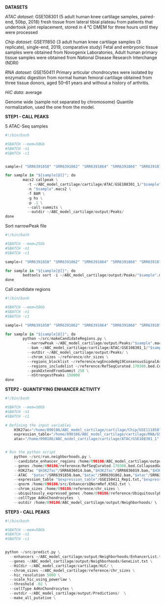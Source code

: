 **DATASETS** 

*ATAC dataset*: GSE108301 (5 adult human knee cartilage samples, paired-end, 50bp, 2018)
fresh tissue from lateral tibial plateau from patients that undertook joint replacement, stored in 4 °C DMEM for three hours until they were processed

*Chip dataset*: GSE111850 (3 adult human knee cartilage samples (3 replicate), single-end, 2019, comparative study)
Fetal and embryonic tissue samples were obtained from Novogenix Laboratories, Adult human primary tissue samples were obtained from National Disease Research Interchange (NDRI)

*RNA dataset*: GSE150411
Primary articular chondrocytes were isolated by enzymatic digestion from normal human femoral cartilage obtained from three tissue donors, aged 50–61 years and without a history of arthritis. 

*HiC data*: average 

Genome wide (sample not separated by chromosome)
Quantile normalization, used the one from the model.

**STEP1 - CALL PEAKS**

5 ATAC-Seq samples

```Python
#!/bin/bash

#SBATCH --mem=50Gb
#SBATCH -n1
#SBATCH -c1


sample=( "SRR6391858" "SRR6391862" "SRR6391864" "SRR6391866" "SRR6391870" )

for sample in "${sample[@]}"; do
        macs2 callpeak \
          -t ~/ABC_model_cartilage/cartilage/ATAC/GSE108301_1/"$sample".bam \
          -n "$sample".macs2 \
          -f BAM \
          -g hs \
          -p .1 \
          --call-summits \
          --outdir ~/ABC_model_cartilage/output/Peaks/
done
```

Sort narrowPeak file

```Python
#!/bin/bash

#SBATCH --mem=25Gb
#SBATCH -n1
#SBATCH -c1

sample=( "SRR6391858" "SRR6391862" "SRR6391864" "SRR6391866" "SRR6391870" )

for sample in "${sample[@]}"; do
        bedtools sort -i ~/ABC_model_cartilage/output/Peaks/"$sample".macs2_peaks.narrowPeak > ~/ABC_model_cartilage/output/Peaks/"$sample".macs2_peaks.narrowPeak.sorted
done
```

Call candidate regions


```Python
#!/bin/bash

#SBATCH --mem=50Gb
#SBATCH -n1
#SBATCH -c1

sample=( "SRR6391858" "SRR6391862" "SRR6391864" "SRR6391866" "SRR6391870" )

for sample in "${sample[@]}"; do
        python ~/src/makeCandidateRegions.py \
          --narrowPeak ~/ABC_model_cartilage/output/Peaks/"$sample".macs2_peaks.narrowPeak.sorted \
          --bam ~/ABC_model_cartilage/cartilage/ATAC/GSE108301_1/"$sample".bam \
          --outDir ~/ABC_model_cartilage/output/Peaks/ \
          --chrom_sizes ~/reference/chr_sizes \
          --regions_blocklist ~/reference/wgEncodeHg19ConsensusSignalArtifactRegions.bed \
          --regions_includelist ~/reference/RefSeqCurated.170308.bed.CollapsedGeneBounds.TSS500bp.bed \
          --peakExtendFromSummit 250 \
          --nStrongestPeaks 150000
done
```


**STEP2 - QUANTIFYING ENHANCER ACTIVITY**

```Python
#!/bin/bash

#SBATCH --mem=50Gb
#SBATCH -n1
#SBATCH -c1

# Defining the input variables
    H3K27ac="/home/090186/ABC_model_cartilage/cartilage/Chip/GSE111850"
    expression_table="/home/090186/ABC_model_cartilage/cartilage/RNA/GSE150411"
    atac="/home/090186/ABC_model_cartilage/cartilage/ATAC/GSE108301_1"


# Run the python script
    python ~/src/run.neighborhoods.py \
    --candidate_enhancer_regions /home/090186/ABC_model_cartilage/output/Peaks/SRR6391858.macs2_peaks.narrowPeak.sorted.candidateRegions.bed \
    --genes /home/090186/reference/RefSeqCurated.170308.bed.CollapsedGeneBounds.bed \
    --H3K27ac "$H3K27ac"/SRR6836014.bam,"$H3K27ac"/SRR6836019.bam,"$H3K27ac"/SRR6836024.bam \
    --ATAC  "$atac"/SRR6391858.bam,"$atac"/SRR6391862.bam,"$atac"/SRR6391864.bam,"$atac"/SRR6391866.bam,"$atac"/SRR6391870.bam\
    --expression_table "$expression_table"/GSE150411_Rep1.txt,"$expression_table"/GSE150411_Rep2.txt,"$expression_table"/GSE150411_Rep3.txt \
    --qnorm /home/090186/src/EnhancersQNormRef.K562.txt \
    --chrom_sizes /home/090186/reference/chr_sizes \
    --ubiquitously_expressed_genes /home/090186/reference/UbiquitouslyExpressedGenesHG19.txt \
    --cellType AdKnChondrocytes  \
    --outdir /home/090186/ABC_model_cartilage/output/Neighborhoods/ \ 
```

**STEP3 - CALL PEAKS**

```Python 
#!/bin/bash

#SBATCH --mem=50Gb
#SBATCH -n1
#SBATCH -c1


python ~/src/predict.py \
  --enhancers ~/ABC_model_cartilage/output/Neighborhoods/EnhancerList.txt \
  --genes ~/ABC_model_cartilage/output/Neighborhoods/GeneList.txt \
  --HiCdir ~/ABC_model_cartilage/cartilage/HiC/ \
  --chrom_sizes ~/ABC_model_cartilage/reference/chr_sizes \
  --hic_resolution 5000 \
  --scale_hic_using_powerlaw \
  --threshold .02 \
  --cellType AdKnChondrocytes \
  --outdir ~/ABC_model_cartilage/output/Predictions/  \
  --make_all_putative \
```




